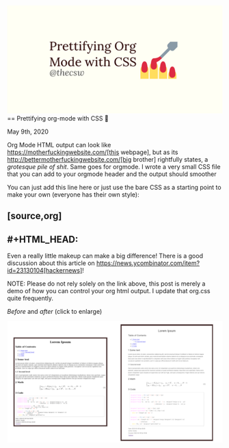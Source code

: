 ![preview](./preview.png)
== Prettifying org-mode with CSS 💅

May 9th, 2020

Org Mode HTML output can look like
https://motherfuckingwebsite.com/[this webpage], but as its
http://bettermotherfuckingwebsite.com/[big brother] rightfully states, a
_grotesque pile of shit_. Same goes for orgmode. I wrote a very small
CSS file that you can add to your orgmode header and the output should
smoother

You can just add this line here or just use the bare CSS as a starting
point to make your own (everyone has their own style):

[source,org]
----
#+HTML_HEAD: <link rel="stylesheet" href="https://sandyuraz.com/styles/org.css">
----

Even a really little makeup can make a big difference! There is a good
discussion about this article on
https://news.ycombinator.com/item?id=23130104[hackernews]!

NOTE: Please do not rely solely on the link above, this post is merely a
demo of how you can control your org html output. I update that org.css
quite frequently.

*Before* and *after* (click to enlarge)

![Before and After](example.png)
